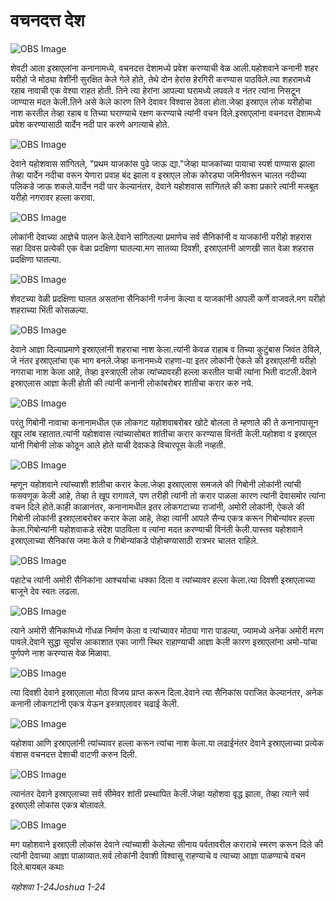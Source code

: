 # वचनदत्त देश

![OBS Image](https://cdn.door43.org/obs/jpg/360px/obs-en-15-01.jpg)

शेवटी आता इस्राएलांना कनानामध्ये, वचनदत्त देशामध्ये प्रवेश करण्याची वेळ आली.यहोशवाने कनानी शहर यरीहो जे मोठ्या वेशींनी सुरक्षित केले गेले होते, तेथे दोन हेरांस हेरगिरी करण्यास पाठविले.त्या शहरामध्ये रहाब नावाची एक वेश्या राहत होती. तिने त्या हेरांना आपल्या घरामध्ये लपवले व नंतर त्यांना निसटून  जाण्यास मदत केली.तिने असे केले कारण तिने देवावर विश्वास ठेवला होता.जेव्हा इस्राएल लोक यरीहोचा नाश करतील तेव्हा रहाब व तिच्या घराण्याचे रक्षण करण्याचे त्यांनी वचन दिले.इस्राएलांना वचनदत्त देशामध्ये प्रवेश करण्यासाठी यार्देन नदी पार करणे अगत्याचे होते.

![OBS Image](https://cdn.door43.org/obs/jpg/360px/obs-en-15-02.jpg)

देवाने यहोशवास सांगितले, "प्रथम याजकांस पुढे जाऊ द्या."जेव्हा याजकांच्या पायाचा स्पर्श पाण्यास झाला तेव्हा यार्देन नदीचा वरून येणारा प्रवाह बंद झाला व इस्राएल लोक कोरड्या जमिनीवरून चालत नदीच्या पलिकडे जाऊ शकले.यार्देन नदी पार केल्यानंतर, देवाने यहोशवास सांगितले की कशा प्रकारे त्यांनी मजबूत यरीहो नगरावर हल्ला करावा.

![OBS Image](https://cdn.door43.org/obs/jpg/360px/obs-en-15-03.jpg)

लोकांनी देवाच्या आज्ञेचे पालन केले.देवाने सांगितल्या प्रमाणेच सर्व सैनिकांनी व याजकांनी यरीहो शहरास सहा दिवस प्रत्येकी एक वेळा प्रदक्षिणा घातल्या.मग सातव्या दिवशी, इस्राएलांनी आणखी सात वेळा शहरास प्रदक्षिणा घातल्या.

![OBS Image](https://cdn.door43.org/obs/jpg/360px/obs-en-15-04.jpg)

शेवटच्या वेळी प्रदक्षिणा घालत असतांना सैनिकांनी गर्जना केल्या व याजकांनी आपली कर्णे वाजवले.मग यरीहो शहराच्या भिंती कोसळल्या.

![OBS Image](https://cdn.door43.org/obs/jpg/360px/obs-en-15-05.jpg)

देवाने आज्ञा दिल्याप्रमाणे इस्राएलांनी शहराचा नाश केला.त्यांनी केवळ राहाब व तिच्या कुटुंबास जिवंत ठेविले, जे नंतर इस्राएलांचा एक भाग बनले.जेव्हा कनानमध्ये राहणा-या इतर लोकांनी ऐकले की इस्राएलांनी यरीहो नगराचा नाश केला आहे, तेव्हा इस्त्राएली लोक त्यांच्यावरही हल्ला करतील याची त्यांना भिती वाटली.देवाने इस्राएलास आज्ञा केली होती की त्यांनी कनानी लोकांबरोबर शांतीचा करार करु नये.

![OBS Image](https://cdn.door43.org/obs/jpg/360px/obs-en-15-06.jpg)

परंतु गिबोनी नावाचा कनानामधील एक लोकगट यहोशवाबरोबर खोटे बोलला ते म्हणाले की ते कनानापासून खूप लांब रहातात.त्यांनी यहोशवास त्यांच्यासोबत शांतीचा करार करण्यास विनंती केली.यहोशवा व इस्राएल यांनी गिबोनी लोक कोठून आले होते याची देवाकडे विचारपूस केली नव्हती.

![OBS Image](https://cdn.door43.org/obs/jpg/360px/obs-en-15-07.jpg)

म्हणून यहोशवाने त्यांच्याशी शांतीचा करार केला.जेव्हा इस्राएलास समजले की गिबोनी लोकांनी त्यांची फसवणूक केली आहे, तेव्हा ते खूप रागावले, पण तरीही त्यांनी तो करार पाळला कारण त्यांनी देवासमोर त्यांना वचन दिले होते.काही काळानंतर, कनानामधील इतर लोकगटाच्या राजांनी, अमोरी लोकांनी, ऐकले की गिबोनी लोकांनी इस्राएलाबरोबर करार केला आहे, तेव्हा त्यांनी आपले सैन्य एकत्र करून गिबोन्यांवर हल्ला केला.गिबोन्यांनी यहोशवाकडे संदेश पाठविला व त्यांना मदत करण्याची विनंती केली.यास्तव यहोशवाने इस्राएलाच्या सैनिकांस जमा केले व गिबोन्यांकडे पोहोचण्यासाठी रात्रभर  चालत राहिले.

![OBS Image](https://cdn.door43.org/obs/jpg/360px/obs-en-15-08.jpg)

पहाटेच त्यांनी अमोरी सैनिकांना आश्चर्याचा धक्का दिला व त्यांच्यावर हल्ला केला.त्या दिवशी इस्राएलाच्या बाजूने देव स्वतः लढला.

![OBS Image](https://cdn.door43.org/obs/jpg/360px/obs-en-15-09.jpg)

त्याने अमोरी सैनिकांमध्ये गोंधळ निर्माण केला व त्यांच्यावर मोठ्या गारा  पाडल्या, ज्यामध्ये अनेक अमोरी मरण पावले.देवाने सुद्धा सूर्यास आकाशात एका जागी स्थिर राहाण्याची आज्ञा केली कारण इस्राएलांना अमो-यांचा पुर्णपणे नाश करण्यास वेळ मिळावा.

![OBS Image](https://cdn.door43.org/obs/jpg/360px/obs-en-15-10.jpg)

त्या दिवशी देवाने इस्राएलाला मोठा विजय प्राप्त करून दिला.देवाने त्या सैनिकांस पराजित केल्यानंतर, अनेक कनानी लोकगटांनी एकत्र येऊन इस्त्राएलावर चढाई केली.

![OBS Image](https://cdn.door43.org/obs/jpg/360px/obs-en-15-11.jpg)

यहोशवा आणि इस्राएलांनी त्यांच्यावर हल्ला करून त्यांचा नाश केला.या लढाईनंतर देवाने इस्राएलाच्या प्रत्येक वंशास वचनदत्त देशाची वाटणी करुन दिली.

![OBS Image](https://cdn.door43.org/obs/jpg/360px/obs-en-15-12.jpg)

त्यानंतर देवाने इस्राएलाच्या सर्व सीमेवर शांती प्रस्थापित केली.जेव्हा यहोशवा वृद्ध झाला, तेव्हा त्याने सर्व इस्राएली लोकांस एकत्र बोलावले.

![OBS Image](https://cdn.door43.org/obs/jpg/360px/obs-en-15-13.jpg)

मग यहोशवाने इस्राएली लोकांस देवाने त्यांच्याशी केलेल्या सीनाय पर्वतावरील कराराचे स्मरण करून दिले की त्यांनी देवाच्या आज्ञा पाळाव्यात.सर्व लोकांनी देवाशी विश्वासू राहण्याचे व त्याच्या आज्ञा पाळण्याचे वचन दिले.बायबल कथाः

_यहोशवा 1-24Joshua 1-24_